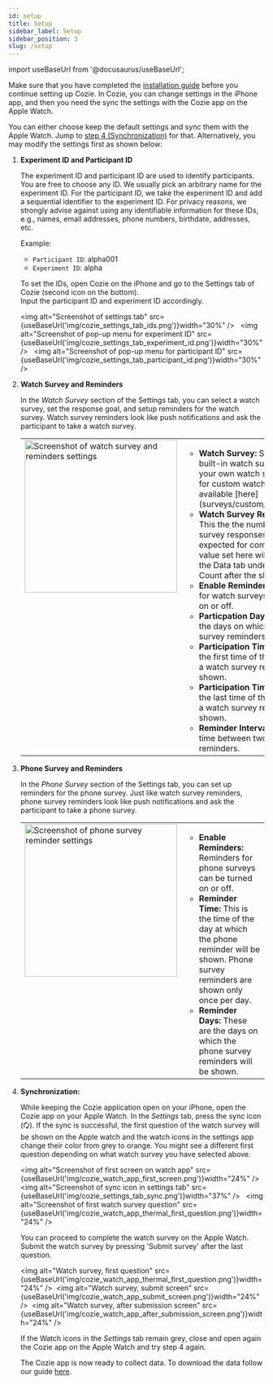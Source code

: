 ```yaml
---
id: setup
title: Setup
sidebar_label: Setup
sidebar_position: 3
slug: /setup
---
```


import useBaseUrl from '@docusaurus/useBaseUrl';

Make sure that you have completed the [installation guide](installation) before you continue setting up Cozie. 
In Cozie, you can change settings in the iPhone app, and then you need the sync the settings with the Cozie app on the Apple Watch. 

You can either choose keep the default settings and sync them with the Apple Watch. 
Jump to [step 4 (Synchronization)](#synchronization) for that. 
Alternatively, you may modify the settings first as shown below:

1. **Experiment ID and Participant ID**

   The experiment ID and participant ID are used to identify participants. 
   You are free to choose any ID. 
   We usually pick an arbitrary name for the experiment ID. For the participant ID, we take the experiment ID and add a sequential identifier to the experiment ID. For privacy reasons, we strongly advise against using any identifiable information for these IDs, e.g., names, email addresses, phone numbers, birthdate, addresses, etc.
   
   Example:
   - `Participant ID`: alpha001
   - `Experiment ID`: alpha <br/> 

   To set the IDs, open Cozie on the iPhone and go to the Settings tab of Cozie (second icon on the bottom). <br/>
   Input the participant ID and experiment ID accordingly. <br/>

   <img alt="Screenshot of settings tab" src={useBaseUrl('img/cozie_settings_tab_ids.png')}width="30%" /> &nbsp;
   <img alt="Screenshot of pop-up menu for experiment ID" src={useBaseUrl('img/cozie_settings_tab_experiment_id.png')}width="30%" /> &nbsp;
   <img alt="Screenshot of pop-up menu for participant ID" src={useBaseUrl('img/cozie_settings_tab_participant_id.png')}width="30%" /> &nbsp;

2. **Watch Survey and Reminders**

   In the *Watch Survey* section of the Settings tab, you can select a watch survey, set the response goal, and setup reminders for the watch survey. Watch survey reminders look like push notifications and ask the participant to take a watch survey. 
   <table>    
      <tr valign="top">
         <td width="30%">
         <img alt="Screenshot of watch survey and reminders settings" src={useBaseUrl('img/cozie_settings_tab_watch_survey.png')} width="300px" />
         </td>
         <td>
            <ul>
               <li><strong>Watch Survey: </strong>
               Select one of the built-in watch surveys. I can add your own watch survey. A guide for custom watch surveys is available [here](surveys/custom_watch_survey).</li>
               <li><strong>Watch Survey Response Goal: </strong>
               This the the number of watch survey responses that are expected for completion. The value set here will be shown in the Data tab under Valid Survey Count after the slash.</li>
               <li><strong>Enable Reminders: </strong>
               Reminders for watch surveys can be turned on or off.</li>
               <li><strong>Particpation Days: </strong>
               These are the days on which the watch survey reminders will be active. </li>
               <li><strong>Participation Time Start: </strong>
               This is the first time of the day at which a watch survey reminder will be shown.</li>
               <li><strong>Participation Time End: </strong>
               This is the last time of the day at which a watch survey reminder will be shown.</li>
               <li><strong>Reminder Interval: </strong>
               This is the time between two watch survey reminders.</li>
            </ul>
         </td>
      </tr>
   </table>

3. **Phone Survey and Reminders**

   In the *Phone Survey* section of the Settings tab, you can set up reminders for the phone survey. Just like watch survey reminders, phone survey reminders look like push notifications and ask the participant to take a phone survey. 
   <table>
      <tr valign="top">
         <td width="30%">
         <img alt="Screenshot of phone survey reminder settings" src={useBaseUrl('img/cozie_settings_tab_phone_survey.png')} width="300px" />
         </td>
         <td>
            <ul>
               <li><strong>Enable Reminders: </strong>
               Reminders for phone surveys can be turned on or off.</li>
               <li><strong>Reminder Time: </strong>
               This is the time of the day at which the phone reminder will be shown. Phone survey reminders are shown only once per day.</li>
               <li><strong>Reminder Days: </strong>
               These are the days on which the phone survey reminders will be shown. </li>
            </ul>
         </td>
      </tr>
   </table>

4. **Synchronization:**

   While keeping the Cozie application open on your iPhone, open the Cozie app on your Apple Watch. In the *Settings* tab, press the sync icon (&#x1f5d8;). If the sync is successful, the first question of the watch survey will be shown on the Apple watch and the watch icons in the settings app change their color from grey to orange. You might see a different first question depending on what watch survey you have selected above.

   <img alt="Screenshot of first screen on watch app" src={useBaseUrl('img/cozie_watch_app_first_screen.png')}width="24%" /> &nbsp;
   <img alt="Screenshot of sync icon in settings tab" src={useBaseUrl('img/cozie_settings_tab_sync.png')}width="37%" /> &nbsp;
   <img alt="Screenshot of first watch survey question" src={useBaseUrl('img/cozie_watch_app_thermal_first_question.png')}width="24%" /> &nbsp;

   You can proceed to complete the watch survey on the Apple Watch. Submit the watch survey by pressing 'Submit survey' after the last question.

   <img alt="Watch survey, first question" src={useBaseUrl('img/cozie_watch_app_thermal_first_question.png')}width="24%" />&nbsp;
   <img alt="Watch survey, submit screen" src={useBaseUrl('img/cozie_watch_app_submit_screen.png')}width="24%" />&nbsp;
   <img alt="Watch survey, after submission screen" src={useBaseUrl('img/cozie_watch_app_after_submission_screen.png')}width="24%" /> &nbsp;

   If the Watch icons in the *Settings* tab remain grey, close and open again the Cozie app on the Apple Watch and try step 4 again. 
   
   The Cozie app is now ready to collect data. To download the data follow our guide [here](download_data/download).
